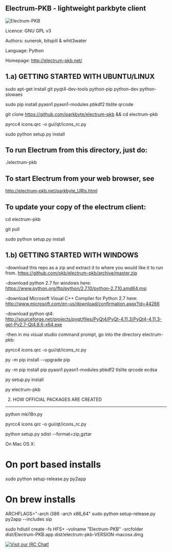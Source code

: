 Electrum-PKB - lightweight parkbyte client
------------------------------------------------
![Electrum-PKB](https://raw.githubusercontent.com/parkbyte/electrum-pkb/master/electrumlogo.png)

Licence: GNU GPL v3

Authors: sunerok, bitspill & whit3water

Language: Python

Homepage: http://electrum-pkb.net/


1.a) GETTING STARTED WITH UBUNTU/LINUX
------------------
sudo apt-get install git pyqt4-dev-tools python-pip python-dev python-slowaes

sudo pip install pyasn1 pyasn1-modules pbkdf2 tlslite qrcode

git clone https://github.com/parkbyte/electrum-pkb && cd electrum-pkb

pyrcc4 icons.qrc -o gui/qt/icons_rc.py

sudo python setup.py install

To run Electrum from this directory, just do:
---------------------------------------------
  ./electrum-pkb

To start Electrum from your web browser, see
--------------------------------------------
http://electrum-pkb.net/parkbyte_URIs.html

To update your copy of the electrum client:
-------------------------------------------
cd electrum-pkb

git pull

sudo python setup.py install

1.b) GETTING STARTED WITH WINDOWS
------------------

-download this repo as a zip and extract it to where you would like it to run from. 
https://github.com/pkb/electrum-pkb/archive/master.zip

-download python 2.7 for windows here: https://www.python.org/ftp/python/2.7.10/python-2.7.10.amd64.msi

-download Microsoft Visual C++ Compiler for Python 2.7 here: http://www.microsoft.com/en-us/download/confirmation.aspx?id=44266

-download python qt4: http://sourceforge.net/projects/pyqt/files/PyQt4/PyQt-4.11.3/PyQt4-4.11.3-gpl-Py2.7-Qt4.8.6-x64.exe

-then in ms visual studio command prompt, go into the directory electrum-pkb:

pyrcc4 icons.qrc -o gui/qt/icons_rc.py

py -m pip install --upgrade pip

py -m pip install pip pyasn1 pyasn1-modules pbkdf2 tlslite qrcode ecdsa

py setup.py install

py electrum-pkb



2. HOW OFFICIAL PACKAGES ARE CREATED
------------------------------------

python mki18n.py

pyrcc4 icons.qrc -o gui/qt/icons_rc.py

python setup.py sdist --format=zip,gztar

On Mac OS X:

  # On port based installs
  
  sudo python setup-release.py py2app

  # On brew installs
  
  ARCHFLAGS="-arch i386 -arch x86_64" sudo python setup-release.py py2app --includes sip

  sudo hdiutil create -fs HFS+ -volname "Electrum-PKB" -srcfolder dist/Electrum-PKB.app dist/electrum-pkb-VERSION-macosx.dmg


[![Visit our IRC Chat!](https://kiwiirc.com/buttons/irc.freenode.net/parkbyte.png)](https://kiwiirc.com/client/irc.freenode.net/?nick=pkb|?&theme=cli#electrum-pkb)
